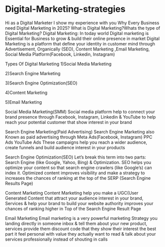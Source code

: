 # Digital-Marketing-strategies
Hi  as a Digital Marketer I show my experience with you
Why Every Business need Digital Marketing in 2025?
What is Digital Marketing?Whats the type of Digital Marketing?
Digital Marketing:
In today world Digital marketing is Essential for Business to grow & build their online presence in market Digital Marketing is a platform that define your identity in customer mind through Advertisement, Organically (SEO), Content Marketing ,Email Marketing, Social Media Platform(Facebook, Linkedin, Instagram)

Types Of Digital Marketing
1)Social Media Marketing

2)Search Engine Marketing

3)Search Engine Optimization(SEO)

4)Content Marketing

5)Email Marketing

Social Media Marketing(SMM)
Social media platform help to connect your brand presence through Facebook, Instagram, Linkedin & YouTube to help reach your potential customer that show interest in your brand

Search Engine Marketing(Paid Advertising)
Search Engine Marketing also Known as paid advertising through Meta Ads(Facebook, Instagram) PPC Ads YouTube Ads These campaigns help you reach a wider audience, create funnels and build audience interest in your products

Search Engine Optimization(SEO)
Let’s break this term into two parts: Search Engine (like Google, Yahoo, Bing) & Optimization. SEO helps you optimize your content so that search engine crawlers (like Google’s) can index it. Optimized content improves visibility and make a strategy to increases the chances of ranking at the top of the SERP (Search Engine Results Page)

Content Marketing
Content Marketing help you make a UGC(User Generated Content that attract your audience interest in your brand, Services & help your brand to build your website authority improves your chances of ranking higher in Top of the Search Engine Result Page

Email Marketing
Email marketing is a very powerful marketing Strategy you landing directly in someone inbox & tell them about your new product, services provide them discount code that they show their interest the best part it feel personal with value they actually want to read & talk about your services professionally instead of shouting in calls


